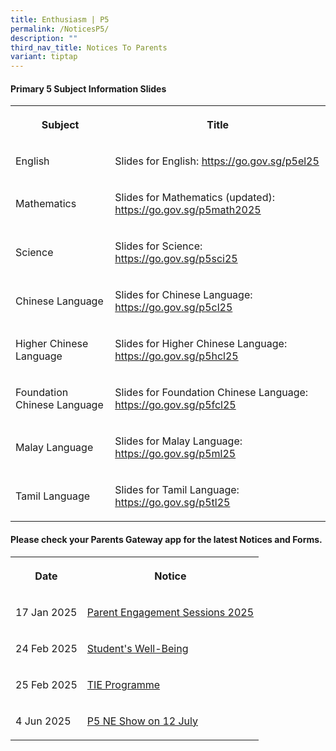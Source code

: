 ```yaml
---
title: Enthusiasm | P5
permalink: /NoticesP5/
description: ""
third_nav_title: Notices To Parents
variant: tiptap
---
```

<h4>Primary 5 Subject Information Slides</h4>
<table style="minWidth: 50px">
<colgroup>
<col>
<col>
</colgroup>
<tbody>
<tr>
<th rowspan="1" colspan="1">
<p>Subject</p>
</th>
<th rowspan="1" colspan="1">
<p>Title</p>
</th>
</tr>
<tr>
<td rowspan="1" colspan="1">
<p>English</p>
</td>
<td rowspan="1" colspan="1">
<p>Slides for English: <a href="https://go.gov.sg/p5el25" rel="noopener nofollow" target="_blank">https://go.gov.sg/p5el25</a>
</p>
</td>
</tr>
<tr>
<td rowspan="1" colspan="1">
<p>Mathematics</p>
</td>
<td rowspan="1" colspan="1">
<p>Slides for Mathematics (updated): <a href="https://go.gov.sg/p5math2025" rel="noopener noreferrer nofollow" target="_blank">https://go.gov.sg/p5math2025</a>
</p>
</td>
</tr>
<tr>
<td rowspan="1" colspan="1">
<p>Science</p>
</td>
<td rowspan="1" colspan="1">
<p>Slides for Science: <a href="https://go.gov.sg/p5sci25" rel="noopener nofollow" target="_blank">https://go.gov.sg/p5sci25</a>
</p>
</td>
</tr>
<tr>
<td rowspan="1" colspan="1">
<p>Chinese Language</p>
</td>
<td rowspan="1" colspan="1">
<p>Slides for Chinese Language: <a href="https://go.gov.sg/p5cl25" rel="noopener nofollow" target="_blank">https://go.gov.sg/p5cl25</a>
</p>
</td>
</tr>
<tr>
<td rowspan="1" colspan="1">
<p>Higher Chinese Language</p>
</td>
<td rowspan="1" colspan="1">
<p>Slides for Higher Chinese Language: <a href="https://go.gov.sg/p5hcl25" rel="noopener nofollow" target="_blank">https://go.gov.sg/p5hcl25</a>
</p>
</td>
</tr>
<tr>
<td rowspan="1" colspan="1">
<p>Foundation Chinese Language</p>
</td>
<td rowspan="1" colspan="1">
<p>Slides for Foundation Chinese Language: <a href="https://go.gov.sg/p5fcl25" rel="noopener nofollow" target="_blank">https://go.gov.sg/p5fcl25</a>
</p>
</td>
</tr>
<tr>
<td rowspan="1" colspan="1">
<p>Malay Language</p>
</td>
<td rowspan="1" colspan="1">
<p>Slides for Malay Language: <a href="https://go.gov.sg/p5ml25" rel="noopener nofollow" target="_blank">https://go.gov.sg/p5ml25</a>
</p>
</td>
</tr>
<tr>
<td rowspan="1" colspan="1">
<p>Tamil Language</p>
</td>
<td rowspan="1" colspan="1">
<p>Slides for Tamil Language: <a href="https://go.gov.sg/p5tl25" rel="noopener nofollow" target="_blank">https://go.gov.sg/p5tl25</a>
</p>
</td>
</tr>
</tbody>
</table>
<p></p>
<h4>Please check your <strong>Parents Gateway</strong> app for the latest Notices and Forms.</h4>
<table style="minWidth: 50px">
<colgroup>
<col>
<col>
</colgroup>
<tbody>
<tr>
<th rowspan="1" colspan="1">
<p>Date</p>
</th>
<th rowspan="1" colspan="1">
<p>Notice</p>
</th>
</tr>
<tr>
<td rowspan="1" colspan="1">
<p>17 Jan 2025</p>
</td>
<td rowspan="1" colspan="1">
<p><a href="/files/Letter to parents/Term 1/026_Letter_to_Parents___Parent_Engagement_Sessions_2025.pdf" rel="noopener nofollow" target="_blank">Parent Engagement Sessions 2025</a>
</p>
</td>
</tr>
<tr>
<td rowspan="1" colspan="1">
<p>24 Feb 2025</p>
</td>
<td rowspan="1" colspan="1">
<p><a href="/files/Letter to parents/Term 1/040_Letter_to_P5_Parents_on_Students__Well_Being.pdf" rel="noopener nofollow" target="_blank">Student's Well-Being</a>
</p>
</td>
</tr>
<tr>
<td rowspan="1" colspan="1">
<p>25 Feb 2025</p>
</td>
<td rowspan="1" colspan="1">
<p><a href="/files/Letter to parents/Term 1/041_P5_TIE_programme_to_Taiwan.pdf" rel="noopener nofollow" target="_blank">TIE Programme</a>
</p>
</td>
</tr>
<tr>
<td rowspan="1" colspan="1">
<p>4 Jun 2025</p>
</td>
<td rowspan="1" colspan="1">
<p><a href="/files/Letter to parents/Term 2/057_P5_NE_show_on_12_July.pdf" rel="noopener nofollow" target="_blank">P5 NE Show on 12 July</a>
</p>
</td>
</tr>
</tbody>
</table>
<p></p>
